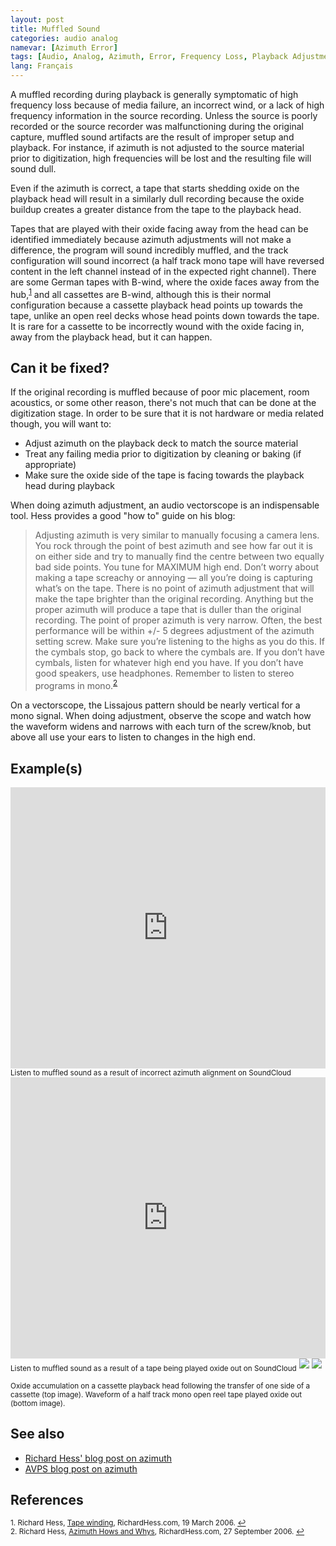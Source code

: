 ```yaml
---
layout: post
title: Muffled Sound
categories: audio analog
namevar: [Azimuth Error]
tags: [Audio, Analog, Azimuth, Error, Frequency Loss, Playback Adjustment, Media Failure, Media Damage, Oxide Out, Common Artifacts]
lang: Français
---
```


A muffled recording during playback is generally symptomatic of high frequency loss because of media failure, an incorrect wind, or a lack of high frequency information in the source recording. Unless the source is poorly recorded or the source recorder was malfunctioning during the original capture, muffled sound artifacts are the result of improper setup and playback. For instance, if azimuth is not adjusted to the source material prior to digitization, high frequencies will be lost and the resulting file will sound dull.

Even if the azimuth is correct, a tape that starts shedding oxide on the playback head will result in a similarly dull recording because the oxide buildup creates a greater distance from the tape to the playback head.

Tapes that are played with their oxide facing away from the head can be identified immediately because azimuth adjustments will not make a difference, the program will sound incredibly muffled, and the track configuration will sound incorrect (a half track mono tape will have reversed content in the left channel instead of in the expected right channel). There are some German tapes with B-wind, where the oxide faces away from the hub,<sup><a href="#fn1" id="ref1">1</a></sup> and all cassettes are B-wind, although this is their normal configuration because a cassette playback head points up towards the tape, unlike an open reel decks whose head points down towards the tape. It is rare for a cassette to be incorrectly wound with the oxide facing in, away from the playback head, but it can happen.

## Can it be fixed?

If the original recording is muffled because of poor mic placement, room acoustics, or some other reason, there's not much that can be done at the digitization stage. In order to be sure that it is not hardware or media related though, you will want to:

* Adjust azimuth on the playback deck to match the source material
* Treat any failing media prior to digitization by cleaning or baking (if appropriate)
* Make sure the oxide side of the tape is facing towards the playback head during playback

When doing azimuth adjustment, an audio vectorscope is an indispensable tool. Hess provides a good "how to" guide on his blog:

<blockquote>Adjusting azimuth is very similar to manually focusing a camera lens. You rock through the point of best azimuth and see how far out it is on either side and try to manually find the centre between two equally bad side points. You tune for MAXIMUM high end. Don’t worry about making a tape screachy or annoying — all you’re doing is capturing what’s on the tape. There is no point of azimuth adjustment that will make the tape brighter than the original recording. Anything but the proper azimuth will produce a tape that is duller than the original recording. The point of proper azimuth is very narrow. Often, the best performance will be within +/- 5 degrees adjustment of the azimuth setting screw. Make sure you’re listening to the highs as you do this. If the cymbals stop, go back to where the cymbals are. If you don’t have cymbals, listen for whatever high end you have. If you don’t have good speakers, use headphones. Remember to listen to stereo programs in mono.<sup><a href="#fn2" id="ref2">2</a></sup></blockquote>  

On a vectorscope, the Lissajous pattern should be nearly vertical for a mono signal. When doing adjustment, observe the scope and watch how the waveform widens and narrows with each turn of the screw/knob, but above all use your ears to listen to changes in the high end.

## Example(s)

<iframe width="100%" height="450" scrolling="no" frameborder="no" src="https://w.soundcloud.com/player/?url=https%3A//api.soundcloud.com/tracks/97290888&amp;auto_play=false&amp;hide_related=false&amp;show_comments=true&amp;show_user=true&amp;show_reposts=false&amp;visual=true"></iframe><sub>Listen to muffled sound as a result of incorrect azimuth alignment on SoundCloud</sub>

<iframe width="100%" height="450" scrolling="no" frameborder="no" src="https://w.soundcloud.com/player/?url=https%3A//api.soundcloud.com/tracks/97291151&amp;auto_play=false&amp;hide_related=false&amp;show_comments=true&amp;show_user=true&amp;show_reposts=false&amp;visual=true"></iframe><sub>Listen to muffled sound as a result of a tape being played oxide out on SoundCloud</sub>

<img src="{{ site.baseurl }}/images/Shedding_Oxide-Cassette_Head.jpg">

<img src="{{ site.baseurl }}/images/Fc922zv0190_04_a-oxide_out-waveform.png">

<sub>Oxide accumulation on a cassette playback head following the transfer of one side of a cassette (top image). Waveform of a half track mono open reel tape played oxide out (bottom image).</sub>

## See also

* [Richard Hess' blog post on azimuth](http://richardhess.com/notes/2006/09/27/azimuth-hows-and-whys)
* [AVPS blog post on azimuth](http://www.avpreserve.com/uncategorized/azimuth-adjustment-for-magnetic-audio-recordings/)

## References

<sup id="fn1">1. Richard Hess, [Tape winding](http://richardhess.com/notes/formats/magnetic-media/magnetic-tapes/analog-audio/tape-winding), RichardHess.com, 19 March 2006. <a href="#ref1" title="Jump back to footnote 1 in the text.">↩</a></sup>   
<sup id="fn2">2. Richard Hess, [Azimuth Hows and Whys](http://richardhess.com/notes/2006/09/27/azimuth-hows-and-whys), RichardHess.com, 27 September 2006. <a href="#ref2" title="Jump back to footnote 2 in the text.">↩</a></sup>
